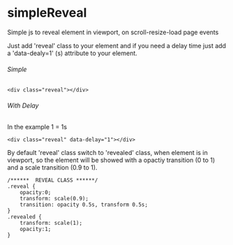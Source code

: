 # simpleReveal
Simple js to reveal element in viewport, on scroll-resize-load page events

Just add 'reveal' class to your element and if you need a delay time just add a 'data-dealy=1' (s) attribute to your element.

###### Simple
```
<div class="reveal"></div>
```

###### With Delay
In the example 1 = 1s
```
<div class="reveal" data-delay="1"></div>
```


By default 'reveal' class switch to 'revealed' class, when element is in viewport, so the element will be showed with a opactiy transition (0 to 1) and a scale transition (0.9 to 1).

```
/******  REVEAL CLASS ******/
.reveal {
    opacity:0;
    transform: scale(0.9);
    transition: opacity 0.5s, transform 0.5s;
}
.revealed {
    transform: scale(1);
    opacity:1;
}
```
